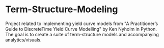 # Term-Structure-Modeling

Project related to implementing yield curve models from "A Practitioner’s Guide to DiscreteTime Yield Curve Modelling" by Ken Nyholm in Python. The goal is to create a suite of term-structure models and accompanying analytics/visuals.
